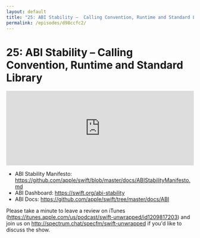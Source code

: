 ```yaml
---
layout: default
title: "25: ABI Stability –  Calling Convention, Runtime and Standard Library"
permalink: /episodes/d98ccfc2/
---
```


# 25: ABI Stability –  Calling Convention, Runtime and Standard Library

<iframe frameBorder="0" height="200px" scrolling="no" seamless src="https://player.simplecast.com/5b31a287-ea14-436c-8d8d-4516731b2661" width="100%"></iframe>

* ABI Stability Manifesto: https://github.com/apple/swift/blob/master/docs/ABIStabilityManifesto.md
* ABI Dashboard: https://swift.org/abi-stability
* ABI Docs: https://github.com/apple/swift/tree/master/docs/ABI

Please take a minute to leave a review on iTunes (https://itunes.apple.com/us/podcast/swift-unwrapped/id1209817203) and join us on http://spectrum.chat/specfm/swift-unwrapped if you'd like to discuss the show.
